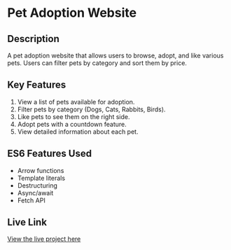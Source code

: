 # Pet Adoption Website

## Description
A pet adoption website that allows users to browse, adopt, and like various pets. Users can filter pets by category and sort them by price.

## Key Features
1. View a list of pets available for adoption.
2. Filter pets by category (Dogs, Cats, Rabbits, Birds).
3. Like pets to see them on the right side.
4. Adopt pets with a countdown feature.
5. View detailed information about each pet.

## ES6 Features Used
- Arrow functions
- Template literals
- Destructuring
- Async/await
- Fetch API

## Live Link
[View the live project here](your-live-project-link)
